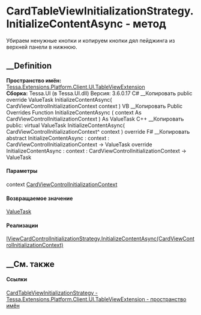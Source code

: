 # CardTableViewInitializationStrategy.InitializeContentAsync - метод
Убираем ненужные кнопки и копируем кнопки дял пейджинга из верхней панели в
нижнюю.
## __Definition
 **Пространство имён:**
[Tessa.Extensions.Platform.Client.UI.TableViewExtension](N_Tessa_Extensions_Platform_Client_UI_TableViewExtension.htm)  
 **Сборка:** Tessa.UI (в Tessa.UI.dll) Версия: 3.6.0.17
C# __Копировать
     public override ValueTask InitializeContentAsync(
    	CardViewControlInitializationContext context
    )
VB __Копировать
     Public Overrides Function InitializeContentAsync ( 
    	context As CardViewControlInitializationContext
    ) As ValueTask
C++ __Копировать
     public:
    virtual ValueTask InitializeContentAsync(
    	CardViewControlInitializationContext^ context
    ) override
F# __Копировать
     abstract InitializeContentAsync : 
            context : CardViewControlInitializationContext -> ValueTask 
    override InitializeContentAsync : 
            context : CardViewControlInitializationContext -> ValueTask 
#### Параметры
context
[CardViewControlInitializationContext](T_Tessa_UI_Cards_Controls_CardViewControlInitializationContext.htm)
#### Возвращаемое значение
[ValueTask](https://learn.microsoft.com/dotnet/api/system.threading.tasks.valuetask)  
#### Реализации
[IViewCardControlInitializationStrategy.InitializeContentAsync(CardViewControlInitializationContext)](M_Tessa_UI_Cards_Controls_IViewCardControlInitializationStrategy_InitializeContentAsync.htm)  
##  __См. также
#### Ссылки
[CardTableViewInitializationStrategy -
](T_Tessa_Extensions_Platform_Client_UI_TableViewExtension_CardTableViewInitializationStrategy.htm)
[Tessa.Extensions.Platform.Client.UI.TableViewExtension - пространство
имён](N_Tessa_Extensions_Platform_Client_UI_TableViewExtension.htm)
